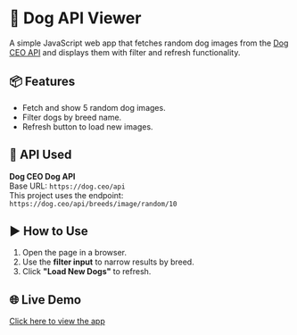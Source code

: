 # 🐶 Dog API Viewer

A simple JavaScript web app that fetches random dog images from the [Dog CEO API](https://dog.ceo/dog-api/) and displays them with filter and refresh functionality.

## 📦 Features

- Fetch and show 5 random dog images.
- Filter dogs by breed name.
- Refresh button to load new images.

## 🚀 API Used

**Dog CEO Dog API**  
Base URL: `https://dog.ceo/api`  
This project uses the endpoint:  
`https://dog.ceo/api/breeds/image/random/10`

## ▶️ How to Use

1. Open the page in a browser.
2. Use the **filter input** to narrow results by breed.
3. Click **"Load New Dogs"** to refresh.

## 🌐 Live Demo

[Click here to view the app](https://rohan090987.github.io/Build-a-Simple-API-Data-viewer/)
